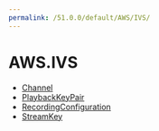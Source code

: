 ```yaml
---
permalink: /51.0.0/default/AWS/IVS/
---
```


# AWS.IVS



* [Channel](Channel.md)
* [PlaybackKeyPair](PlaybackKeyPair.md)
* [RecordingConfiguration](RecordingConfiguration.md)
* [StreamKey](StreamKey.md)